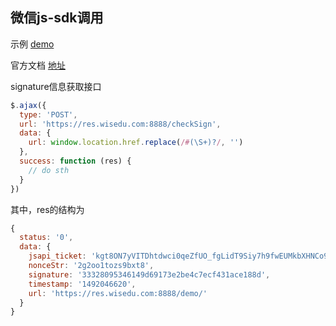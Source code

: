 ## 微信js-sdk调用

示例 [demo](https://res.wisedu.com:8888/demo/)

官方文档 [地址](http://qydev.weixin.qq.com/wiki/index.php?title=%E9%A6%96%E9%A1%B5)

signature信息获取接口

```javascript
$.ajax({
  type: 'POST',
  url: 'https://res.wisedu.com:8888/checkSign',
  data: {
    url: window.location.href.replace(/#(\S+)?/, '')
  },
  success: function (res) {
    // do sth
  }
})
```
其中，res的结构为
```javascript
{
  status: '0',
  data: {
    jsapi_ticket: 'kgt8ON7yVITDhtdwci0qeZfUO_fgLidT9Siy7h9fwEUMkbXHNCo9E6qpAZeQPXH6sdaZ6tgtzNraNmFzeIXV-w',
    nonceStr: '2g2oo1tozs9bxt8',
    signature: '33328095346149d69173e2be4c7ecf431ace188d',
    timestamp: '1492046620',
    url: 'https://res.wisedu.com:8888/demo/'
  }
}
```
    
